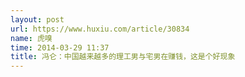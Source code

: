 ```yaml
---
layout: post
url: https://www.huxiu.com/article/30834
name: 虎嗅
time: 2014-03-29 11:37
title: 冯仑：中国越来越多的理工男与宅男在赚钱，这是个好现象
---
```

